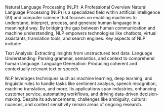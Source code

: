 Natural Language Processing (NLP): A Professional Overview
Natural Language Processing (NLP) is a specialized field within artificial intelligence (AI) and computer science that focuses on enabling machines to understand, interpret, process, and generate human language in a meaningful way. By bridging the gap between human communication and machine understanding, NLP empowers technologies like chatbots, virtual assistants, translation tools, and search engines.
Key aspects of NLP include:

Text Analysis: Extracting insights from unstructured text data.
Language Understanding: Parsing grammar, semantics, and context to comprehend human language.
Language Generation: Producing coherent and contextually relevant text or speech.

NLP leverages techniques such as machine learning, deep learning, and linguistic rules to handle tasks like sentiment analysis, speech recognition, machine translation, and more. Its applications span industries, enhancing customer service, automating workflows, and driving data-driven decision-making. Despite its advancements, challenges like ambiguity, cultural nuances, and context sensitivity remain areas of ongoing research.

